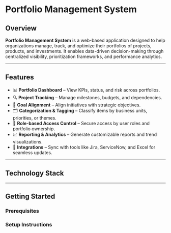 # Portfolio Management System

## Overview

**Portfolio Management System** is a web-based application designed to help organizations manage, track, and optimize their portfolios of projects, products, and investments. It enables data-driven decision-making through centralized visibility, prioritization frameworks, and performance analytics.

---

## Features

- 📊 **Portfolio Dashboard** – View KPIs, status, and risk across portfolios.
- 🔍 **Project Tracking** – Manage milestones, budgets, and dependencies.
- 🎯 **Goal Alignment** – Align initiatives with strategic objectives.
- 🗂 **Categorization & Tagging** – Classify items by business units, priorities, or themes.
- 🔐 **Role-based Access Control** – Secure access by user roles and portfolio ownership.
- 📈 **Reporting & Analytics** – Generate customizable reports and trend visualizations.
- 🔄 **Integrations** – Sync with tools like Jira, ServiceNow, and Excel for seamless updates.

---

## Technology Stack



---

## Getting Started

### Prerequisites


### Setup Instructions
